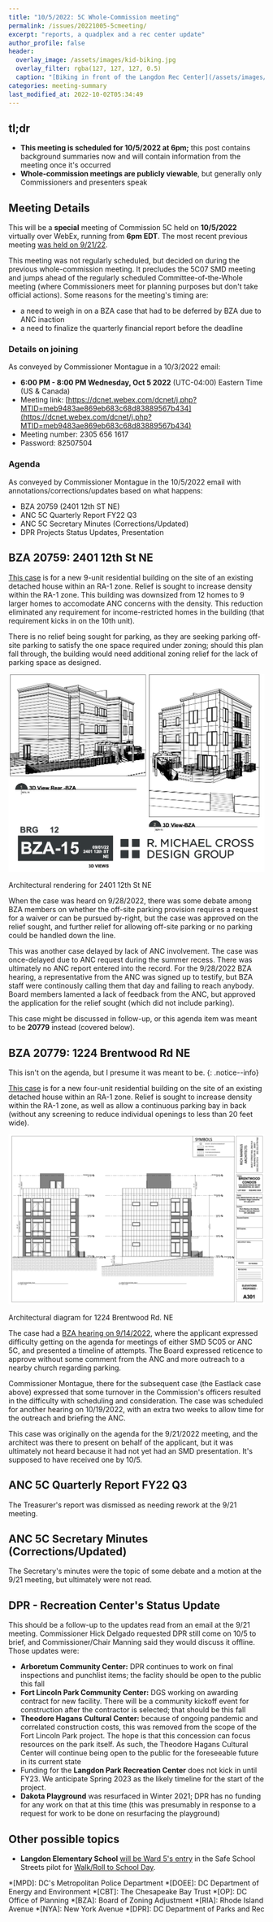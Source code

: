 ```yaml
---
title: "10/5/2022: 5C Whole-Commission meeting"
permalink: /issues/20221005-5cmeeting/
excerpt: "reports, a quadplex and a rec center update"
author_profile: false
header:
  overlay_image: /assets/images/kid-biking.jpg
  overlay_filter: rgba(127, 127, 127, 0.5)
  caption: "[Biking in front of the Langdon Rec Center](/assets/images/kid-biking.jpg)"
categories: meeting-summary
last_modified_at: 2022-10-02T05:34:49
---
```

## tl;dr
- **This meeting is scheduled for 10/5/2022 at 6pm;** this post contains background summaries now and will contain information from the meeting once it's occurred
- **Whole-commission meetings are publicly viewable**, but generally only Commissioners and presenters speak

## Meeting Details
This will be a **special** meeting of Commission 5C held on **10/5/2022** virtually over WebEx, running from **6pm EDT**. The most recent previous meeting [was held on 9/21/22](/issues/20220921-5cmeeting/).

This meeting was not regularly scheduled, but decided on during the previous whole-commission meeting. It precludes the 5C07 SMD meeting and jumps ahead of the regularly scheduled Committee-of-the-Whole meeting (where Commissioners meet for planning purposes but don't take official actions). Some reasons for the meeting's timing are:
- a need to weigh in on a BZA case that had to be deferred by BZA due to ANC inaction
- a need to finalize the quarterly financial report before the deadline

### Details on joining
As conveyed by Commissioner Montague in a 10/3/2022 email:
- **6:00 PM - 8:00 PM Wednesday, Oct 5 2022** (UTC-04:00) Eastern Time (US & Canada) 
- Meeting link: [https://dcnet.webex.com/dcnet/j.php?MTID=meb9483ae869eb683c68d83889567b434](https://dcnet.webex.com/dcnet/j.php?MTID=meb9483ae869eb683c68d83889567b434) 
- Meeting number: 2305 656 1617
- Password: 82507504

### Agenda
As conveyed by Commissioner Montague in the 10/5/2022 email <span class="correction">with annotations/corrections/updates based on what happens</span>:
- BZA 20759 (2401 12th ST NE)
- ANC 5C Quarterly Report FY22 Q3
- ANC 5C Secretary Minutes (Corrections/Updated)
- DPR Projects Status Updates, Presentation

## BZA 20759: 2401 12th St NE
[This case](https://app.dcoz.dc.gov/CaseReport/CaseReportPage.aspx?case_id=20759) is for a new 9-unit residential building on the site of an existing detached house within an RA-1 zone. Relief is sought to increase density within the RA-1 zone. This building was downsized from 12 homes to 9 larger homes to accomodate ANC concerns with the density. This reduction eliminated any requirement for income-restricted homes in the building (that requirement kicks in on the 10th unit).

There is no relief being sought for parking, as they are seeking parking off-site parking to satisfy the one space required under zoning; should this plan fall through, the building would need additional zoning relief for the lack of parking space as designed. 

[![2401 12th St NE rendering](/assets/images/2401-12th-rendering.png)](/assets/images/2401-12th-rendering.png)
<p class="caption">Architectural rendering for 2401 12th St NE</p>

When the case was heard on 9/28/2022, there was some debate among BZA members on whether the off-site parking provision requires a request for a waiver or can be pursued by-right, but the case was approved on the relief sought, and further relief for allowing off-site parking or no parking could be handled down the line.

This was another case delayed by lack of ANC involvement. The case was once-delayed due to ANC request during the summer recess. There was ultimately no ANC report entered into the record. For the 9/28/2022 BZA hearing, a representative from the ANC was signed up to testify, but BZA staff were continously calling them that day and failing to reach anybody. Board members lamented a lack of feedback from the ANC, but approved the application for the relief sought (which did not include parking).

This case might be discussed in follow-up, or this agenda item was meant to be **20779** instead (covered below).

## BZA 20779: 1224 Brentwood Rd NE
This isn't on the agenda, but I presume it was meant to be.
{: .notice--info}

[This case](https://app.dcoz.dc.gov/CaseReport/CaseReportPage.aspx?case_id=20779) is for a new four-unit residential building on the site of an existing detached house within an RA-1 zone. Relief is sought to increase density within the RA-1 zone, as well as allow a continuous parking bay in back (without any screening to reduce individual openings to less than 20 feet wide).

[![1224 Brentwood diagram](/assets/images/1224-brentwood-diagram.png)](/assets/images/1224-brentwood-diagram.png)
<p class="caption">Architectural diagram for 1224 Brentwood Rd. NE</p>

The case had a [BZA hearing on 9/14/2022](https://play.champds.com/dczoning/event/386/s/11418), where the applicant expressed difficulty getting on the agenda for meetings of either SMD 5C05 or ANC 5C, and presented a timeline of attempts. The Board expressed reticence to approve without some comment from the ANC and more outreach to a nearby church regarding parking.

Commissioner Montague, there for the subsequent case (the Eastlack case above) expressed that some turnover in the Commission's officers resulted in the difficulty with scheduling and consideration. The case was scheduled for another hearing on 10/19/2022, with an extra two weeks to allow time for the outreach and briefing the ANC.

This case was originally on the agenda for the 9/21/2022 meeting, and the architect was there to present on behalf of the applicant, but it was ultimately not heard because it had not yet had an SMD presentation. It's supposed to have received one by 10/5.

## ANC 5C Quarterly Report FY22 Q3
The Treasurer's report was dismissed as needing rework at the 9/21 meeting.

## ANC 5C Secretary Minutes (Corrections/Updated)
The Secretary's minutes were the topic of some debate and a motion at the 9/21 meeting, but ultimately were not read.

## DPR - Recreation Center's Status Update
This should be a follow-up to the updates read from an email at the 9/21 meeting. Commissioner Hick Delgado requested DPR still come on 10/5 to brief, and Commissioner/Chair Manning said they would discuss it offline. Those updates were:

- **Arboretum Community Center:** DPR continues to work on final inspections and punchlist items; the faclity should be open to the public this fall
- **Fort Lincoln Park Community Center:** DGS working on awarding contract for new facility. There will be a community kickoff event for construction after the contractor is selected; that should be this fall
- **Theodore Hagans Cultural Center:** because of ongoing pandemic and correlated construction costs, this was removed from the scope of the Fort Lincoln Park project. The hope is that this concession can focus resources on the park itself. As such, the Theodore Hagans Cultural Center will continue being open to the public for the foreseeable future in its current state
- Funding for the **Langdon Park Recreation Center** does not kick in until FY23. We anticipate Spring 2023 as the likely timeline for the start of the project.
- **Dakota Playground** was resurfaced in Winter 2021; DPR has no funding for any work on that at this time (this was presumably in response to a request for work to be done on resurfacing the playground)

## Other possible topics
- **Langdon Elementary School** [will be Ward 5's entry](https://www.anc-5c.com/safe-school-streets-pilot-program-langdon-elementary-school/) in the Safe School Streets pilot for [Walk/Roll to School Day](https://www.walkbiketoschool.org/).

*[MPD]: DC's Metropolitan Police Department
*[DOEE]: DC Department of Energy and Environment
*[CBT]: The Chesapeake Bay Trust
*[OP]: DC Office of Planning
*[BZA]: Board of Zoning Adjustment
*[RIA]: Rhode Island Avenue
*[NYA]: New York Avenue
*[DPR]: DC Department of Parks and Rec